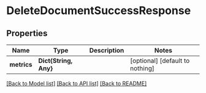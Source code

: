 # DeleteDocumentSuccessResponse


## Properties
Name | Type | Description | Notes
------------ | ------------- | ------------- | -------------
**metrics** | **Dict{String, Any}** |  | [optional] [default to nothing]


[[Back to Model list]](../README.md#models) [[Back to API list]](../README.md#api-endpoints) [[Back to README]](../README.md)


